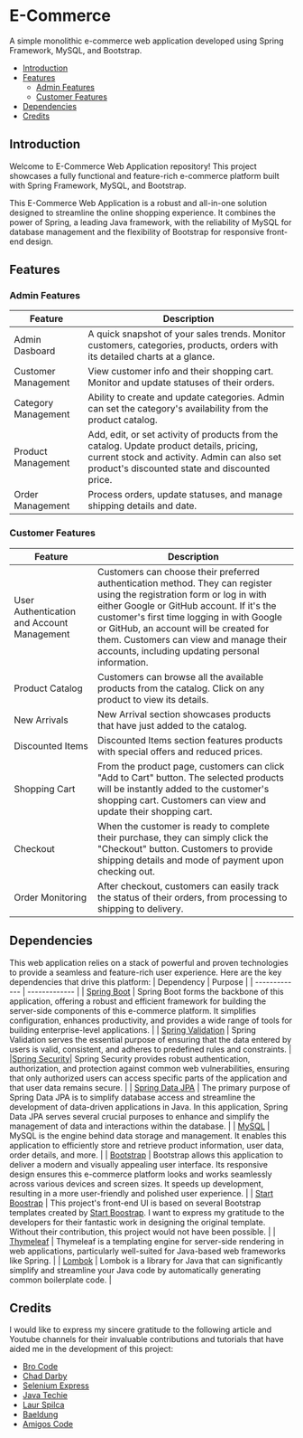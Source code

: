 # E-Commerce
A simple monolithic e-commerce web application developed using Spring Framework, MySQL, and Bootstrap.

- [Introduction](#introduction)
- [Features](#features)
    - [Admin Features](#admin-features)
    - [Customer Features](#customer-features)
- [Dependencies](#dependencies)
- [Credits](#credits)

## Introduction
Welcome to E-Commerce Web Application repository! This project showcases a fully functional and feature-rich e-commerce platform built with Spring Framework, MySQL, and Bootstrap.

This E-Commerce Web Application is a robust and all-in-one solution designed to streamline the online shopping experience. It combines the power of Spring, a leading Java framework, with the reliability of MySQL for database management and the flexibility of Bootstrap for responsive front-end design.

## Features
### Admin Features
| Feature | Description |
| ------------- | ------------- |
| Admin Dasboard | A quick snapshot of your sales trends. Monitor customers, categories, products, orders with its detailed charts at a glance. |
| Customer Management | View customer info and their shopping cart. Monitor and update statuses of their orders. |
| Category Management | Ability to create and update categories. Admin can set the category's availability from the product catalog. |
| Product Management | Add, edit, or set activity of products from the catalog. Update product details, pricing, current stock and activity. Admin can also set product's discounted state and discounted price.|
| Order Management | Process orders, update statuses, and manage shipping details and date. |

### Customer Features
| Feature | Description |
| ------------- | ------------- |
| User Authentication and Account Management | Customers can choose their preferred authentication method. They can register using the registration form or log in with either Google or GitHub account. If it's the customer's first time logging in with Google or GitHub, an account will be created for them. Customers can view and manage their accounts, including updating personal information. |
| Product Catalog | Customers can browse all the available products from the catalog. Click on any product to view its details. |
| New Arrivals | New Arrival section showcases products that have just added to the catalog. |
| Discounted Items | Discounted Items section features products with special offers and reduced prices. |
| Shopping Cart | From the product page, customers can click "Add to Cart" button. The selected products will be instantly added to the customer's shopping cart. Customers can view and update their shopping cart. |
| Checkout | When the customer is ready to complete their purchase, they can simply click the "Checkout" button. Customers to provide shipping details and mode of payment upon checking out. |
| Order Monitoring | After checkout, customers can easily track the status of their orders, from processing to shipping to delivery. |

## Dependencies
This web application relies on a stack of powerful and proven technologies to provide a seamless and feature-rich user experience. Here are the key dependencies that drive this platform:
| Dependency | Purpose |
| ------------- | ------------- |
| [Spring Boot](https://spring.io/projects/spring-boot) | Spring Boot forms the backbone of this application, offering a robust and efficient framework for building the server-side components of this e-commerce platform. It simplifies configuration, enhances productivity, and provides a wide range of tools for building enterprise-level applications. |
| [Spring Validation](https://docs.spring.io/spring-framework/reference/core/validation/beanvalidation.html)  | Spring Validation serves the essential purpose of ensuring that the data entered by users is valid, consistent, and adheres to predefined rules and constraints. |
|[Spring Security](https://spring.io/projects/spring-security)| Spring Security provides robust authentication, authorization, and protection against common web vulnerabilities, ensuring that only authorized users can access specific parts of the application and that user data remains secure. |
| [Spring Data JPA](https://spring.io/projects/spring-data-jpa) | The primary purpose of Spring Data JPA is to simplify database access and streamline the development of data-driven applications in Java. In this application, Spring Data JPA serves several crucial purposes to enhance and simplify the management of data and interactions within the database. |
| [MySQL](https://www.mysql.com/) | MySQL is the engine behind data storage and management. It enables this application to efficiently store and retrieve product information, user data, order details, and more. |
| [Bootstrap](https://getbootstrap.com) | Bootstrap allows this application to deliver a modern and visually appealing user interface. Its responsive design ensures this e-commerce platform looks and works seamlessly across various devices and screen sizes. It speeds up development, resulting in a more user-friendly and polished user experience. |
| [Start Boostrap](https://startbootstrap.com/) | This project's front-end UI is based on several Bootstrap templates created by [Start Boostrap](https://startbootstrap.com/). I want to express my gratitude to the developers for their fantastic work in designing the original template. Without their contribution, this project would not have been possible. | 
| [Thymeleaf](https://www.thymeleaf.org/) | Thymeleaf is a templating engine for server-side rendering in web applications, particularly well-suited for Java-based web frameworks like Spring. |
| [Lombok](https://projectlombok.org/) | Lombok is a library for Java that can significantly simplify and streamline your Java code by automatically generating common boilerplate code. |

## Credits
I would like to express my sincere gratitude to the following article and Youtube channels for their invaluable contributions and tutorials that have aided me in the development of this project:
- [Bro Code](https://www.youtube.com/channel/UC4SVo0Ue36XCfOyb5Lh1viQ)
- [Chad Darby](https://www.youtube.com/channel/UC_c-e1vu4MBqOLY9WV1UrZw)
- [Selenium Express](https://www.youtube.com/@SeleniumExpress)
- [Java Techie](https://www.youtube.com/@Javatechie)
- [Laur Spilca](https://www.youtube.com/@laurspilca)
- [Baeldung](https://www.baeldung.com/)
- [Amigos Code](https://www.youtube.com/@amigoscode)

